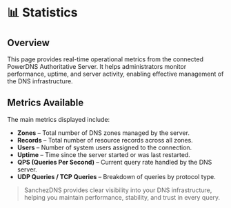# 📊 Statistics

## Overview
This page provides real-time operational metrics from the connected PowerDNS Authoritative Server. It helps administrators monitor performance, uptime, and server activity, enabling effective management of the DNS infrastructure.

## Metrics Available
The main metrics displayed include:

- **Zones** – Total number of DNS zones managed by the server.  
- **Records** – Total number of resource records across all zones.  
- **Users** – Number of system users assigned to the connection.  
- **Uptime** – Time since the server started or was last restarted.  
- **QPS (Queries Per Second)** – Current query rate handled by the DNS server.  
- **UDP Queries / TCP Queries** – Breakdown of queries by protocol type.  


> SanchezDNS provides clear visibility into your DNS infrastructure, helping you maintain performance, stability, and trust in every query.

